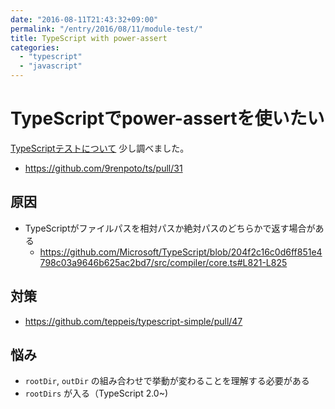 ```yaml
---
date: "2016-08-11T21:43:32+09:00"
permalink: "/entry/2016/08/11/module-test/"
title: TypeScript with power-assert
categories:
  - "typescript"
  - "javascript"
---
```

# TypeScriptでpower-assertを使いたい

[TypeScriptテストについて](/blog/2016/06/23/typescript-module-test/) 少し調べました。

- <https://github.com/9renpoto/ts/pull/31>

## 原因

- TypeScriptがファイルパスを相対パスか絶対パスのどちらかで返す場合がある
  - <https://github.com/Microsoft/TypeScript/blob/204f2c16c0d6ff851e4798c03a9646b625ac2bd7/src/compiler/core.ts#L821-L825>

## 対策

- <https://github.com/teppeis/typescript-simple/pull/47>

## 悩み

- `rootDir`, `outDir` の組み合わせで挙動が変わることを理解する必要がある
- `rootDirs` が入る（TypeScript 2.0~)
